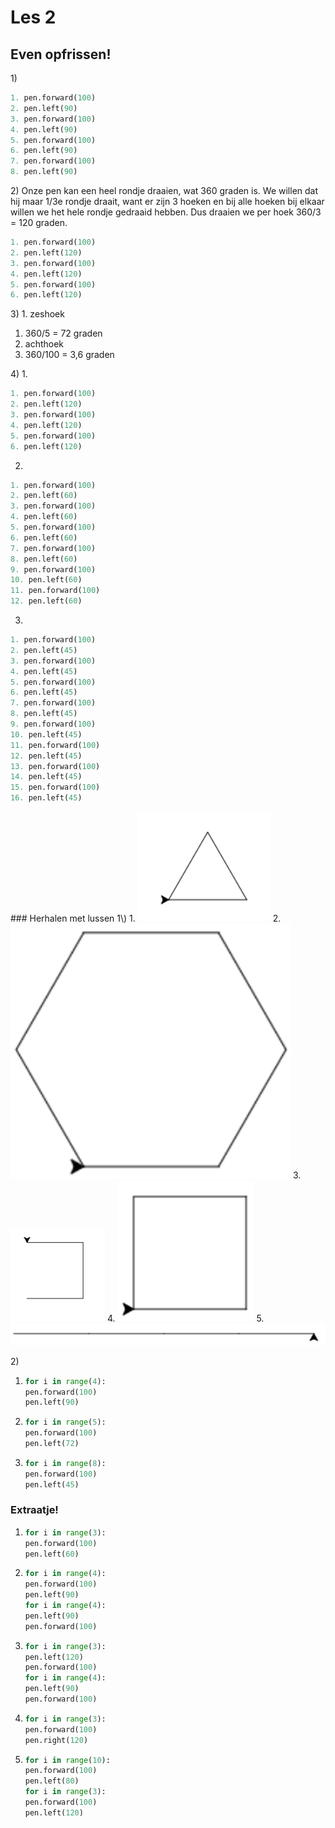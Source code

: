# Les 2

## Even opfrissen!

1\)

```python
1. pen.forward(100)
2. pen.left(90)
3. pen.forward(100)
4. pen.left(90)
5. pen.forward(100)
6. pen.left(90)
7. pen.forward(100)
8. pen.left(90)
```

2\) Onze pen kan een heel rondje draaien, wat 360 graden is. We willen dat hij maar 1/3e rondje draait, want er zijn 3 hoeken en bij alle hoeken bij elkaar willen we het hele rondje gedraaid hebben. Dus draaien we per hoek 360/3 = 120 graden.

```python
1. pen.forward(100)
2. pen.left(120)
3. pen.forward(100)
4. pen.left(120)
5. pen.forward(100)
6. pen.left(120)
```

3\) 1. zeshoek

1. 360/5 = 72 graden
2. achthoek
3. 360/100 = 3,6 graden

4\) 1.

```python
1. pen.forward(100)
2. pen.left(120)
3. pen.forward(100)
4. pen.left(120)
5. pen.forward(100)
6. pen.left(120)
```

2.

```python
1. pen.forward(100)
2. pen.left(60)
3. pen.forward(100)
4. pen.left(60)
5. pen.forward(100)
6. pen.left(60)
7. pen.forward(100)
8. pen.left(60)
9. pen.forward(100)
10. pen.left(60)
11. pen.forward(100)
12. pen.left(60)
```

3.

```python
1. pen.forward(100)
2. pen.left(45)
3. pen.forward(100)
4. pen.left(45)
5. pen.forward(100)
6. pen.left(45)
7. pen.forward(100)
8. pen.left(45)
9. pen.forward(100)
10. pen.left(45)
11. pen.forward(100)
12. pen.left(45)
13. pen.forward(100)
14. pen.left(45)
15. pen.forward(100)
16. pen.left(45)
```

\#\#\# Herhalen met lussen 1\\) 1. ![](../../.gitbook/assets/image-20190318130624359%20%282%29%20%284%29%20%284%29%20%284%29.png) 2. ![](../../.gitbook/assets/image-20190415164642350.png) 3. ![](../../.gitbook/assets/les%202%201.3.PNG) 4. ![](../../.gitbook/assets/image-20190415160753334.png) 5. ![](../../.gitbook/assets/image-20190415160852179%20%281%29.png)

2\)

1. ```python
   for i in range(4):
   pen.forward(100)
   pen.left(90)
   ```
2. ```python
   for i in range(5):
   pen.forward(100)
   pen.left(72)
   ```
3. ```python
   for i in range(8):
   pen.forward(100)
   pen.left(45)
   ```

### Extraatje!

1. ```python
   for i in range(3):
   pen.forward(100)
   pen.left(60)
   ```
2. ```python
   for i in range(4):
   pen.forward(100)
   pen.left(90)
   for i in range(4):
   pen.left(90)
   pen.forward(100)
   ```
3. ```python
   for i in range(3):
   pen.left(120)
   pen.forward(100)
   for i in range(4):
   pen.left(90)
   pen.forward(100)
   ```
4. ```python
   for i in range(3):
   pen.forward(100)
   pen.right(120)
   ```
5. ```python
   for i in range(10):
   pen.forward(100)
   pen.left(80)
   for i in range(3):
   pen.forward(100)
   pen.left(120)
   ```


